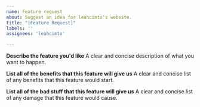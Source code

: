 ```yaml
---
name: Feature request
about: Suggest an idea for leahcimto's website.
title: "[Feature Request]"
labels: ''
assignees: 'leahcimto'

---
```


**Describe the feature you'd like**
A clear and concise description of what you want to happen.

**List all of the benefits that this feature will give us**
A clear and concise list of any benefits that this feature would start.

**List all of the bad stuff that this feature will give us**
A clear and concise list of any damage that this feature would cause.
